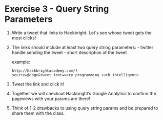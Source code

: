 Exercise 3 - Query String Parameters
====================================

1. Write a tweet that links to Hackbright. Let's see whose tweet gets the most clicks!

2. The links should include at least two query string parameters:
       - twitter handle sending the tweet
       - short description of the tweet

    example: 
    
    ```
    http://hackbrightacademy.com/?source=@doge&tweet_text=very_programming_such_intelligence
    ```
       
3. Tweet the link and click it!

4. Together we will checkout Hackbright’s Google Analytics to confirm the pageviews with your params are there!

5. Think of 1-2 drawbacks to using query string params and be prepared to share them with the class.